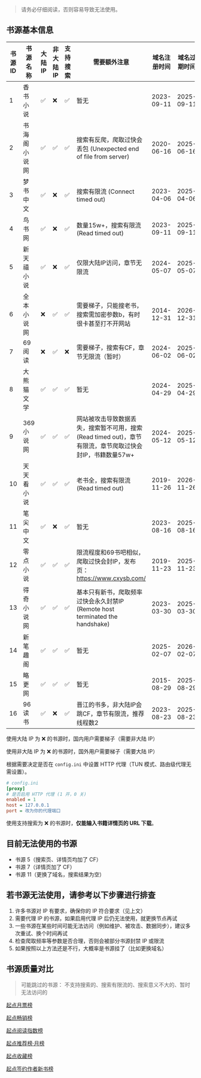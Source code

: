 > 请务必仔细阅读，否则容易导致无法使用。

## 书源基本信息

| 书源 ID | 书源名称   | 大陆 IP | 非大陆 IP | 支持搜索 | 需要额外注意                                                           | 域名注册时间     | 域名过期时间     | 网址                          |
|-------|--------|-------|--------|------|------------------------------------------------------------------|------------|------------|-----------------------------|
| 1     | 香书小说   | ✅     | ❌      | ✅    | 暂无                                                               | 2023-09-11 | 2025-09-11 | http://www.xbiqugu.la/      |
| 2     | 书海阁小说网 | ✅     | ✅      | ✅    | 搜索有反爬，爬取过快会丢包 (Unexpected end of file from server)               | 2020-06-16 | 2025-06-16 | https://www.shuhaige.net/   |
| 3     | 梦书中文   | ✅     | ❌      | ✅    | 搜索有限流 (Connect timed out)                                        | 2023-04-06 | 2025-04-06 | http://www.mcmssc.la/       |
| 4     | 鸟书网    | ✅     | ❌      | ✅    | 数量15w+，搜索有限流 (Read timed out)                                    | 2023-09-11 | 2025-09-11 | http://www.99xs.info/       |
| 5     | 新天禧小说  | ✅     | ❌      | ✅    | 仅限大陆IP访问，章节无限流                                                   | 2024-05-07 | 2025-05-07 | https://www.tianxibook.com/ |
| 6     | 全本小说网  | ❌     | ✅      | ✅    | 需要梯子，只能搜老书，搜索需加密参数b，有时很卡甚至打不开网站                                  | 2014-12-31 | 2026-12-31 | https://quanben5.com/       |
| 7     | 69阅读   | ❌     | ✅      | ❌    | 需要梯子，搜索有CF，章节无限流（暂时）                                             | 2024-06-02 | 2025-06-02 | https://www.69yuedu.net/    |
| 8     | 大熊猫文学  | ✅     | ✅      | ✅    | 暂无                                                               | 2024-04-29 | 2025-04-29 | https://www.dxmwx.org/      |
| 9     | 369小说网 | ✅     | ✅      | ✅    | 网站被攻击导致数据丢失，搜索暂不可用，搜索 (Read timed out)，章节有限流，章节爬取过快会封IP，书籍数量57w+ | 2024-05-12 | 2025-05-12 | https://www.369book.cc/     |
| 10    | 天天看小说  | ✅     | ✅      | ✅    | 老书全，搜索有限流 (Read timed out)                                       | 2019-11-26 | 2026-11-26 | https://cn.ttkan.co/        |
| 11    | 笔尖中文   | ✅     | ❌      | ✅    | 暂无                                                               | 2023-08-16 | 2025-08-16 | http://www.xbiquzw.net/     |
| 12    | 零点小说   | ✅     | ✅      | ✅    | 限流程度和69书吧相似，爬取过快会封IP，发布页：https://www.cxysb.com/                  | 2019-11-23 | 2025-11-23 | https://www.0xs.net/        |
| 13    | 得奇小说网  | ✅     | ✅      | ✅    | 基本只有新书，爬取频率过快会永久封禁IP (Remote host terminated the handshake)      | 2023-03-30 | 2025-03-30 | https://www.deqixs.com/     |
| 14    | 新笔趣阁   | ✅     | ✅      | ✅    | 暂无                                                               | 2025-02-07 | 2026-02-07 | https://www.xbqg06.com/     |
| 15    | 略更网    | ✅     | ✅      | ✅    | 暂无                                                               | 2015-08-29 | 2025-08-29 | https://www.luegeng.com/    |
| 16    | 96读书   | ✅     | ❌      | ✅    | 晋江的书多，非大陆IP会跳CF，章节有限流，推荐线程数2                                     | 2023-08-23 | 2025-08-23 | https://www.96dushu.com/    |

使用大陆 IP 为 ❌ 的书源时，国内用户需要梯子（需要非大陆 IP）

使用非大陆 IP 为 ❌ 的书源时，国外用户需要梯子（需要大陆 IP）

根据需要决定是否在 `config.ini` 中设置 HTTP 代理（TUN 模式、路由级代理无需设置）。

```ini
# config.ini
[proxy]
# 是否启用 HTTP 代理 (1 开，0 关)
enabled = 1
host = 127.0.0.1
port = 改为你的代理端口
```

使用支持搜索为 ❌ 的书源时，**仅能输入书籍详情页的 URL 下载**。

## 目前无法使用的书源

- 书源 5（搜索页、详情页均加了 CF）
- 书源 7（详情页加了 CF）
- 书源 11（更换了域名，搜索结果为空）

## 若书源无法使用，请参考以下步骤进行排查

1. 许多书源对 IP 有要求，确保你的 IP 符合要求（见上文）
2. 需要代理 IP 的书源，如果启用代理 IP 后仍无法使用，就更换节点再试
3. 一些书源在某些时间可能无法访问（例如维护、被攻击、数据同步），建议多次重试、换个时间再试
4. 检查爬取频率等参数是否合理，否则会被部分书源封禁 IP 或限流
5. 如果按照以上方法还是不行，大概率是书源挂了（比如更换域名）

## 书源质量对比

> 可能跳过的书源： 不支持搜索的、搜索有限流的、搜索意义不大的、暂时无法访问的

[起点月票榜](qidian_rank/1-起点月票榜.md)

[起点畅销榜](qidian_rank/2-起点畅销榜.md)

[起点阅读指数榜](qidian_rank/3-起点阅读指数榜.md)

[起点推荐榜·月榜](qidian_rank/4-起点推荐榜·月榜.md)

[起点收藏榜](qidian_rank/5-起点收藏榜.md)

[起点签约作者新书榜](qidian_rank/6-起点签约作者新书榜.md)